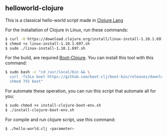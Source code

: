 ## helloworld-clojure

This is a classical hello-world script made in [Clojure Lang](https://clojure.org/)

For the installation of Clojure in Linux, run these commands:
```bash
$ curl -O https://download.clojure.org/install/linux-install-1.10.1.697.sh
$ chmod +x linux-install-1.10.1.697.sh
$ sudo ./linux-install-1.10.1.697.sh
```

For the build, are required [Boot-Clojure](https://boot-clj.com/). You can install this tool with this command:
```bash
$ sudo bash -c "cd /usr/local/bin && \
  curl -fsSLo boot https://github.com/boot-clj/boot-bin/releases/download/latest/boot.sh && \
  chmod 755 boot"
```

For automate these operation, you can run this script that automate all for you:
```bash
$ sudo chmod +x install-clojure-boot-env.sh
$ ./install-clojure-boot-env.sh
```

For compile and run clojure script, use this command:
```bash
$ ./hello-world.clj <parameter>
```
